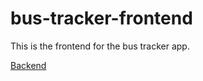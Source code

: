# bus-tracker-frontend
This is the frontend for the bus tracker app.

[Backend](https://github.com/xBaank/bus-tracker-back)

